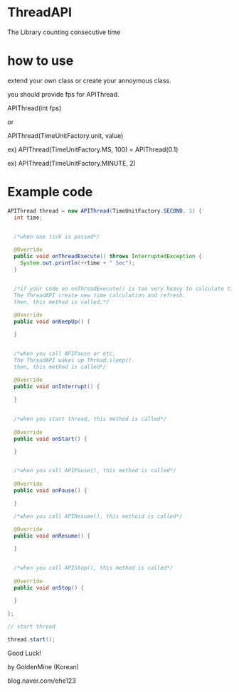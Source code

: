 # ThreadAPI
The Library counting consecutive time 



# how to use
extend your own class or create your annoymous class.

you should provide fps for APIThread.

APIThread(int fps)

or

APIThread(TimeUnitFactory.unit, value)

  ex) APIThread(TimeUnitFactory.MS, 100) = APIThread(0.1)
  
  ex) APIThread(TimeUnitFactory.MINUTE, 2)
  



# Example code
```java
APIThread thread = new APIThread(TimeUnitFactory.SECOND, 1) {
  int time;


  /*when one tick is passed*/
  
  @Override
  public void onThreadExecute() throws InterruptedException {
    System.out.println(++time + " Sec");
  }


  /*if your code on onThreadExecute() is too very heavy to calculate time normally, 
  The ThreadAPI create new time calculation and refresh.        
  then, this method is called.*/
 
  @Override
  public void onKeepUp() {

  }


  /*when you call APIPause or etc,
  The ThreadAPI wakes up Thread.sleep(). 
  then, this method is called*/ 
 
  @Override 
  public void onInterrupt() {

  }
  

  /*when you start thread, this method is called*/
  
  @Override
  public void onStart() {

  }


  /*when you call APIPause(), this method is called*/
  
  @Override
  public void onPause() {

  }

  /*when you call APIResume(), this methoid is called*/
  
  @Override
  public void onResume() {

  }


  /*when you call APIStop(), this method is called*/
  
  @Override
  public void onStop() {

  }
  
};

// start thread

thread.start();
```




Good Luck!

by GoldenMine (Korean)

blog.naver.com/ehe123
